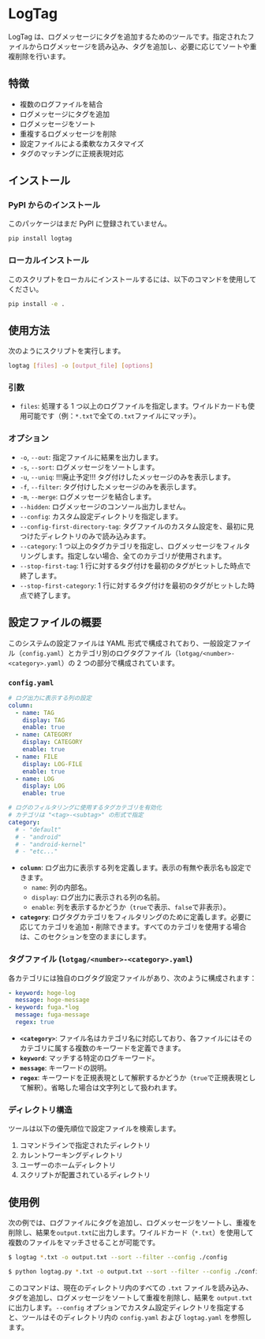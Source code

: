 # LogTag

LogTag は、ログメッセージにタグを追加するためのツールです。指定されたファイルからログメッセージを読み込み、タグを追加し、必要に応じてソートや重複削除を行います。

## 特徴

- 複数のログファイルを結合
- ログメッセージにタグを追加
- ログメッセージをソート
- 重複するログメッセージを削除
- 設定ファイルによる柔軟なカスタマイズ
- タグのマッチングに正規表現対応

## インストール

### PyPI からのインストール

このパッケージはまだ PyPI に登録されていません。

```sh
pip install logtag
```

### ローカルインストール

このスクリプトをローカルにインストールするには、以下のコマンドを使用してください。

```sh
pip install -e .
```

## 使用方法

次のようにスクリプトを実行します。

```sh
logtag [files] -o [output_file] [options]
```

### 引数

- `files`: 処理する 1 つ以上のログファイルを指定します。ワイルドカードも使用可能です（例：`*.txt`で全ての`.txt`ファイルにマッチ）。

### オプション

- `-o`, `--out`: 指定ファイルに結果を出力します。
- `-s`, `--sort`: ログメッセージをソートします。
- `-u`, `--uniq`: !!!廃止予定!!! タグ付けしたメッセージのみを表示します。
- `-f`, `--filter`: タグ付けしたメッセージのみを表示します。
- `-m`, `--merge`: ログメッセージを結合します。
- `--hidden`: ログメッセージのコンソール出力しません。
- `--config`: カスタム設定ディレクトリを指定します。
- `--config-first-directory-tag`: タグファイルのカスタム設定を、最初に見つけたディレクトリのみで読み込みます。
- `--category`: 1 つ以上のタグカテゴリを指定し、ログメッセージをフィルタリングします。指定しない場合、全てのカテゴリが使用されます。
- `--stop-first-tag`: 1 行に対するタグ付けを最初のタグがヒットした時点で終了します。
- `--stop-first-category`: 1 行に対するタグ付けを最初のタグがヒットした時点で終了します。

## 設定ファイルの概要

このシステムの設定ファイルは YAML 形式で構成されており、一般設定ファイル（`config.yaml`）とカテゴリ別のログタグファイル（`lotgag/<number>-<category>.yaml`）の 2 つの部分で構成されています。

### `config.yaml`

```yaml
# ログ出力に表示する列の設定
column:
  - name: TAG
    display: TAG
    enable: true
  - name: CATEGORY
    display: CATEGORY
    enable: true
  - name: FILE
    display: LOG-FILE
    enable: true
  - name: LOG
    display: LOG
    enable: true

# ログのフィルタリングに使用するタグカテゴリを有効化
# カテゴリは "<tag>-<subtag>" の形式で指定
category:
  # - "default"
  # - "android"
  # - "android-kernel"
  # - "etc..."
```

- **`column`**: ログ出力に表示する列を定義します。表示の有無や表示名も設定できます。
  - `name`: 列の内部名。
  - `display`: ログ出力に表示される列の名前。
  - `enable`: 列を表示するかどうか（`true`で表示、`false`で非表示）。
- **`category`**: ログタグカテゴリをフィルタリングのために定義します。必要に応じてカテゴリを追加・削除できます。すべてのカテゴリを使用する場合は、このセクションを空のままにします。

### タグファイル (`lotgag/<number>-<category>.yaml`)

各カテゴリには独自のログタグ設定ファイルがあり、次のように構成されます：

```yaml
- keyword: hoge-log
  message: hoge-message
- keyword: fuga.*log
  message: fuga-message
  regex: true
```

- **`<category>`**: ファイル名はカテゴリ名に対応しており、各ファイルにはそのカテゴリに属する複数のキーワードを定義できます。
- **`keyword`**: マッチする特定のログキーワード。
- **`message`**: キーワードの説明。
- **`regex`**: キーワードを正規表現として解釈するかどうか（`true`で正規表現として解釈）。省略した場合は文字列として扱われます。

### ディレクトリ構造

ツールは以下の優先順位で設定ファイルを検索します。

1. コマンドラインで指定されたディレクトリ
2. カレントワーキングディレクトリ
3. ユーザーのホームディレクトリ
4. スクリプトが配置されているディレクトリ

## 使用例

次の例では、ログファイルにタグを追加し、ログメッセージをソートし、重複を削除し、結果を`output.txt`に出力します。ワイルドカード（`*.txt`）を使用して複数のファイルをマッチさせることが可能です。

```sh
$ logtag *.txt -o output.txt --sort --filter --config ./config
```

```sh
$ python logtag.py *.txt -o output.txt --sort --filter --config ./config
```

このコマンドは、現在のディレクトリ内のすべての `.txt` ファイルを読み込み、タグを追加し、ログメッセージをソートして重複を削除し、結果を `output.txt` に出力します。`--config` オプションでカスタム設定ディレクトリを指定すると、ツールはそのディレクトリ内の `config.yaml` および `logtag.yaml` を参照します。
